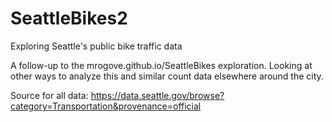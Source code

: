 # SeattleBikes2
Exploring Seattle's public bike traffic data

A follow-up to the mrogove.github.io/SeattleBikes exploration. 
Looking at other ways to analyze this and similar count data elsewhere around the city.

Source for all data:
https://data.seattle.gov/browse?category=Transportation&provenance=official
